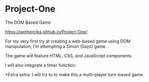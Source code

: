 # Project-One
 The DOM Based Game


https://iamhenrika.github.io/Project-One/


For my very first try at creating a web-based game using DOM manipulation, I’m attempting a Simon (Says) game.

The game will feature HTML, CSS, and JavaScript components.

I will also integrate a timer function.

*Extra extra: I will try to to make this a multi-player turn-based game.
